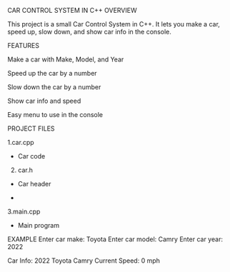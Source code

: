 CAR CONTROL SYSTEM IN C++
OVERVIEW

This project is a small Car Control System in C++.
It lets you make a car, speed up, slow down, and show car info in the console.

FEATURES

Make a car with Make, Model, and Year

Speed up the car by a number

Slow down the car by a number

Show car info and speed

Easy menu to use in the console

PROJECT FILES


1.car.cpp      
- Car code

2. car.h
- Car header

- 
3.main.cpp
  - Main program





EXAMPLE
Enter car make: Toyota
Enter car model: Camry
Enter car year: 2022

Car Info: 2022 Toyota Camry
Current Speed: 0 mph
